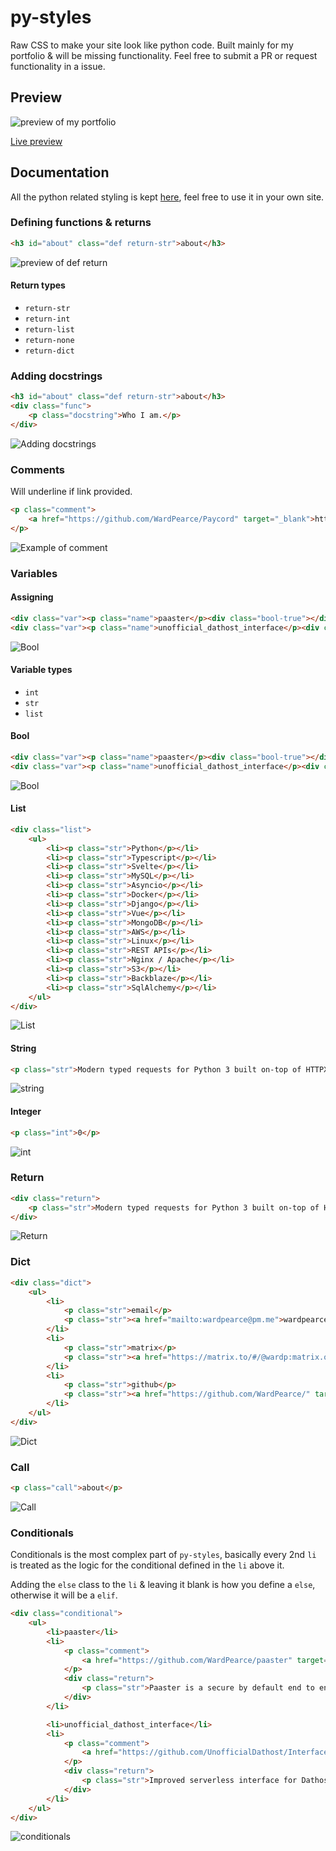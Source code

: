 # py-styles
Raw CSS to make your site look like python code. Built mainly for my portfolio & will be missing functionality. Feel free to submit a PR or request functionality in a issue.

## Preview
![preview of my portfolio](https://i.imgur.com/75jrGKs.png)

[Live preview](https://wardpearce.com)


## Documentation
All the python related styling is kept [here](/assets/css/python.css), feel free to use it in your own site.

### Defining functions & returns
```html
<h3 id="about" class="def return-str">about</h3>
```
![preview of def return](https://i.imgur.com/IlAlCu4.png)

#### Return types
- `return-str`
- `return-int`
- `return-list`
- `return-none`
- `return-dict`

### Adding docstrings
```html
<h3 id="about" class="def return-str">about</h3>
<div class="func">
    <p class="docstring">Who I am.</p>
</div>
```
![Adding docstrings](https://i.imgur.com/AleSRap.png)

### Comments
Will underline if link provided.
```html
<p class="comment">
    <a href="https://github.com/WardPearce/Paycord" target="_blank">https://github.com/WardPearce/Paycord</a>
</p>
```
![Example of comment](https://i.imgur.com/OjriBfb.png)

### Variables
#### Assigning
```html
<div class="var"><p class="name">paaster</p><div class="bool-true"></div></div>
<div class="var"><p class="name">unofficial_dathost_interface</p><div class="bool-false"></div></div>
```
![Bool](https://i.imgur.com/ke6809p.png)

#### Variable types
- `int`
- `str`
- `list`

#### Bool
```html
<div class="var"><p class="name">paaster</p><div class="bool-true"></div></div>
<div class="var"><p class="name">unofficial_dathost_interface</p><div class="bool-false"></div></div>
```
![Bool](https://i.imgur.com/ke6809p.png)

#### List
```html
<div class="list">
    <ul>
        <li><p class="str">Python</p></li>
        <li><p class="str">Typescript</p></li>
        <li><p class="str">Svelte</p></li>
        <li><p class="str">MySQL</p></li>
        <li><p class="str">Asyncio</p></li>
        <li><p class="str">Docker</p></li>
        <li><p class="str">Django</p></li>
        <li><p class="str">Vue</p></li>
        <li><p class="str">MongoDB</p></li>
        <li><p class="str">AWS</p></li>
        <li><p class="str">Linux</p></li>
        <li><p class="str">REST APIs</p></li>
        <li><p class="str">Nginx / Apache</p></li>
        <li><p class="str">S3</p></li>
        <li><p class="str">Backblaze</p></li>
        <li><p class="str">SqlAlchemy</p></li>
    </ul>
</div>
```
![List](https://i.imgur.com/5KPaKjH.png)

#### String
```html
<p class="str">Modern typed requests for Python 3 built on-top of HTTPX.</p>
```
![string](https://i.imgur.com/ONL1Hss.png)

#### Integer
```html
<p class="int">0</p>
```
![int](https://i.imgur.com/o5G6jsA.png)

### Return
```html
<div class="return">
    <p class="str">Modern typed requests for Python 3 built on-top of HTTPX.</p>
</div>
```
![Return](https://i.imgur.com/8uKdf6f.png)

### Dict
```html
<div class="dict">
    <ul>
        <li>
            <p class="str">email</p>
            <p class="str"><a href="mailto:wardpearce@pm.me">wardpearce@pm.me</a></p>
        </li>
        <li>
            <p class="str">matrix</p>
            <p class="str"><a href="https://matrix.to/#/@wardp:matrix.org" target="_blank">@wardp:matrix.org</a></p>
        </li>
        <li>
            <p class="str">github</p>
            <p class="str"><a href="https://github.com/WardPearce/" target="_blank">github.com/WardPearce</a></p>
        </li>
    </ul>
</div>
```
![Dict](https://i.imgur.com/yxBjW0Z.png)

### Call
```html
<p class="call">about</p>
```
![Call](https://i.imgur.com/IfmapAe.png)

### Conditionals
Conditionals is the most complex part of `py-styles`, basically every 2nd `li` is treated as the logic for the conditional defined in the `li` above it.

Adding the `else` class to the `li` & leaving it blank is how you define a `else`, otherwise it will be a `elif`.

```html
<div class="conditional">
    <ul>
        <li>paaster</li>
        <li>
            <p class="comment">
                <a href="https://github.com/WardPearce/paaster" target="_blank">https://github.com/WardPearce/paaster</a>
            </p>
            <div class="return">
                <p class="str">Paaster is a secure by default end to end encrypted pastebin built with the objective of simplicity.</p>
            </div>
        </li>

        <li>unofficial_dathost_interface</li>
        <li>
            <p class="comment">
                <a href="https://github.com/UnofficialDathost/Interface" target="_blank">https://github.com/UnofficialDathost/Interface</a>
            </p>
            <div class="return">
                <p class="str">Improved serverless interface for Dathost!</p>
            </div>
        </li>
    </ul>
</div>
```
![conditionals](https://i.imgur.com/WTwwydD.png)